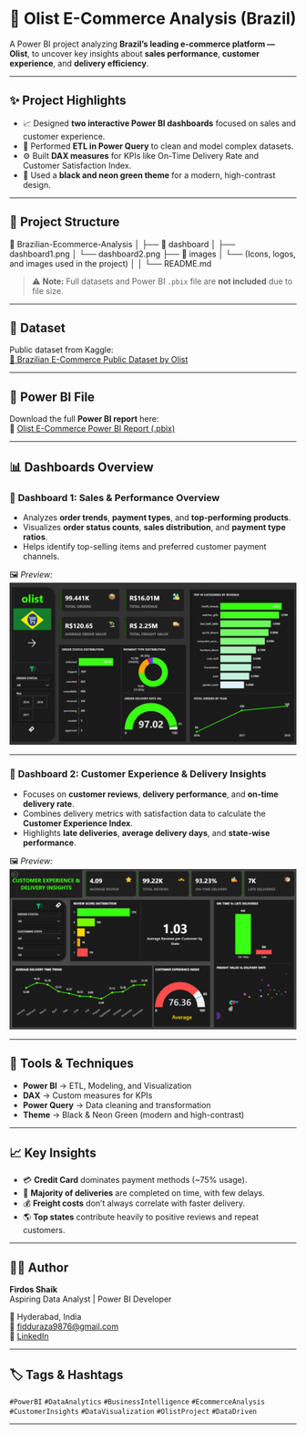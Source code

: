 # 🛒 Olist E-Commerce Analysis (Brazil)

A Power BI project analyzing **Brazil’s leading e-commerce platform — Olist**, to uncover key insights about **sales performance**, **customer experience**, and **delivery efficiency**.

---

## ✨ Project Highlights

- 📈 Designed **two interactive Power BI dashboards** focused on sales and customer experience.  
- 🧹 Performed **ETL in Power Query** to clean and model complex datasets.  
- ⚙️ Built **DAX measures** for KPIs like On-Time Delivery Rate and Customer Satisfaction Index.  
- 🎨 Used a **black and neon green theme** for a modern, high-contrast design.  

---

## 📁 Project Structure

📂 Brazilian-Ecommerce-Analysis
│
├── 📁 dashboard
│   ├── dashboard1.png
│   └── dashboard2.png
├── 📁 images
│   └── (Icons, logos, and images used in the project)
│ 
│
└── README.md


> ⚠️ **Note:** Full datasets and Power BI `.pbix` file are **not included** due to file size.  

---

## 📂 Dataset

Public dataset from Kaggle:  
<a href="https://www.kaggle.com/datasets/olistbr/brazilian-ecommerce" target="_blank">🔗 Brazilian E-Commerce Public Dataset by Olist</a>

---

## 📄 Power BI File

Download the full **Power BI report** here:  
🔗 [Olist E-Commerce Power BI Report (.pbix)](https://drive.google.com/file/d/1gONGQP63V0iAsS7fbissXF2YNuoSLB-Y/view?usp=sharing)

---

## 📊 Dashboards Overview

### 💼 **Dashboard 1: Sales & Performance Overview**
- Analyzes **order trends**, **payment types**, and **top-performing products**.  
- Visualizes **order status counts**, **sales distribution**, and **payment type ratios**.  
- Helps identify top-selling items and preferred customer payment channels.

🖼️ *Preview:*  
![Sales Dashboard](dashboard/dashboard1.png)

---

### 🚀 **Dashboard 2: Customer Experience & Delivery Insights**
- Focuses on **customer reviews**, **delivery performance**, and **on-time delivery rate**.  
- Combines delivery metrics with satisfaction data to calculate the **Customer Experience Index**.  
- Highlights **late deliveries**, **average delivery days**, and **state-wise performance**.

🖼️ *Preview:*  
![Customer Insights Dashboard](dashboard/dashboard2.png)

---

## 🧠 Tools & Techniques

- **Power BI** → ETL, Modeling, and Visualization  
- **DAX** → Custom measures for KPIs  
- **Power Query** → Data cleaning and transformation  
- **Theme** → Black & Neon Green (modern and high-contrast)

---

## 📈 Key Insights

- 💳 **Credit Card** dominates payment methods (~75% usage).  
- 🚚 **Majority of deliveries** are completed on time, with few delays.  
- 💰 **Freight costs** don’t always correlate with faster delivery.  
- 🌎 **Top states** contribute heavily to positive reviews and repeat customers.

---

## 👨‍💻 Author

**Firdos Shaik**  
Aspiring Data Analyst | Power BI Developer  

📍 Hyderabad, India  
📧 fidduraza9876@gmail.com  
🔗 [LinkedIn](https://www.linkedin.com/in/firdos-shaik-551b4222b/)

---

## 🏷️ Tags & Hashtags

`#PowerBI` `#DataAnalytics` `#BusinessIntelligence` `#EcommerceAnalysis`  
`#CustomerInsights` `#DataVisualization` `#OlistProject` `#DataDriven`

---

